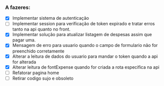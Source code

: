 ### A fazeres:
- [x] Implementar sistema de autenticação
- [ ] Implementar session para verificação de token expirado e tratar erros tanto na api quanto no front.
- [x] Implementar solução para atualizar listagem de despesas assim que pagar uma.
- [x] Mensagem de erro para usuario quando o campo de formulario não for preenchido corretamente
- [x] Alterar a leitura de dados do usuario para mandar o token quando a api for alterada
- [x] Alterar leitura de fontExpense quando for criada a rota especifica na api
- [ ] Refatorar pagina home
- [ ] Retirar codigo sujo e obsoleto